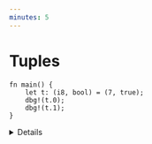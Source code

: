 ```yaml
---
minutes: 5
---
```


# Tuples

<!-- mdbook-xgettext: skip -->

```rust,editable
fn main() {
    let t: (i8, bool) = (7, true);
    dbg!(t.0);
    dbg!(t.1);
}
```

<details>

- Like arrays, tuples have a fixed length.

- Tuples group together values of different types into a compound type.

- Fields of a tuple can be accessed by the period and the index of the value,
  e.g. `t.0`, `t.1`.

- The empty tuple `()` is referred to as the "unit type" and signifies absence
  of a return value, akin to `void` in other languages.

</details>
